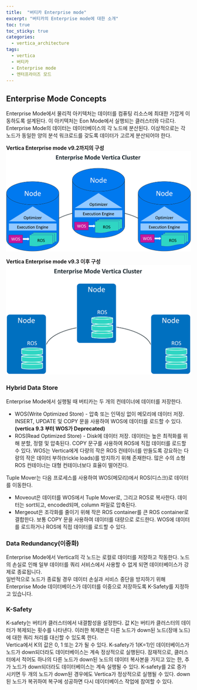 ```yaml
---
title:  "버티카 Enterprise mode"
excerpt: "버티카의 Enterprise mode에 대한 소개"
toc: true 
toc_sticky: true 
categories:
  - vertica_architecture
tags:
  - vertica
  - 버티카
  - Enterprise mode
  - 엔터프라이즈 모드
---
```


## Enterprise Mode Concepts
Enterprise Mode에서 물리적 아키텍처는 데이터를 컴퓨팅 리소스에 최대한 가깝게 이동하도록 설계된다. 이 아키텍처는 Eon Mode에서 실행되는 클러스터와 다르다.  
Enterprise Mode의 데이터는 데이터베이스의 각 노드에 분산된다. 이상적으로는 각 노드가 동일한 양의 분석 워크로드를 갖도록 데이터가 고르게 분산되어야 한다.  

**Vertica Enterprise mode v9.2까지의 구성**  
![Vertica Enterprise mode v9.2이전](../img/vertica_architecture_1130_01.png)

**Vertica Enterprise mode v9.3 이후 구성**  
![Vertica Enterprise mode v9.3이후](../img/vertica_architecture_1130_02.png)


### Hybrid Data Store
Enterprise Mode에서 실행될 때 버티카는 두 개의 컨테이너에 데이터를 저장한다.  
+ WOS(Write Optimized Store) - 압축 또는 인덱싱 없이 메모리에 데이터 저장. INSERT, UPDATE 및 COPY 문을 사용하여 WOS에 데이터를 로드할 수 있다.**(vertica 9.3 부터 WOS가 Deprecated)**
+ ROS(Read Optimized Store) - Disk에 데이터 저장. 데이터는 높은 최적화를 위해 분할, 정렬 및 압축된다. COPY 문구를 사용하여 ROS에 직접 데이터를 로드할 수 있다.
WOS는 Vertica에게 다량의 작은 ROS 컨테이너를 만들도록 강요하는 다량의 작은 데이터 부하(trickle loads)를 방지하기 위해 존재한다. 많은 수의 소형 ROS 컨테이너는 대형 컨테이너보다 효율이 떨어진다.  
  
Tuple Mover는 다음 프로세스를 사용하여 WOS(메모리)에서 ROS(디스크)로 데이터를 이동한다.  
+ Moveout은 데이터를 WOS에서 Tuple Mover로, 그리고 ROS로 복사한다. 데이터는 sort되고, encoded되며, column 파일로 압축된다.
+ Mergeout은 조각화를 줄이기 위해 작은 ROS container를 큰 ROS container로 결합한다.
보통 COPY 문을 사용하여 데이터를 대량으로 로드한다. WOS에 데이터를 로드하거나 ROS에 직접 데이터를 로드할 수 있다.  


### Data Redundancy(이중화)
Enterprise Mode에서 Vertica의 각 노드는 로컬로 데이터를 저장하고 작동한다. 노드의 손실로 인해 일부 데이터를 쿼리 서비스에서 사용할 수 없게 되면 데이터베이스가 강제로 종료됩니다.  
일반적으로 노드가 종료될 경우 데이터 손실과 서비스 중단을 방지하기 위해 Enterprise Mode 데이터베이스가 데이터를 이중으로 저장하도록 K-Safety를 지정하고 있습니다.  

### K-Safety
K-safety는 버티카 클러스터에서 내결함성을 설정한다. 값 K는 버티카 클러스터의 데이터가 복제되는 횟수를 나타낸다. 이러한 복제본은 다른 노드가 down된 노드(장애 노드)에 대한 쿼리 처리를 대신할 수 있도록 한다.  
Vertica에서 K의 값은 0, 1 또는 2가 될 수 있다. K-safety가 1(K=1)인 데이터베이스가 노드가 down되더라도 데이터베이스는 계속 정상적으로 실행된다. 잠재적으로, 클러스터에서 적어도 하나의 다른 노드가 down된 노드의 데이터 복사본을 가지고 있는 한, 추가 노드가 down되더라도 데이터베이스는 계속 실행될 수 있다. K-safety를 2로 증가시키면 두 개의 노드가 down된 경우에도 Vertica가 정상적으로 실행될 수 있다. down된 노드가 복귀하여 복구에 성공하면 다시 데이터베이스 작업에 참여할 수 있다.  









